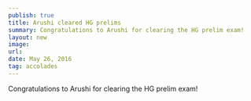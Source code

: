 ```yaml
---
publish: true
title: Arushi cleared HG prelims
summary: Congratulations to Arushi for clearing the HG prelim exam!
layout: new
image: 
url: 
date: May 26, 2016
tag: accolades
--- 
```


Congratulations to Arushi for clearing the HG prelim exam! 
